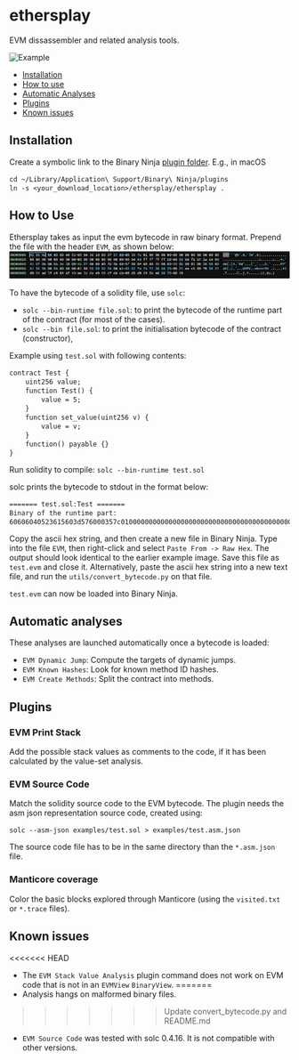 # ethersplay
EVM dissassembler and related analysis tools.

![Example](/images/example.png)

- [Installation](#installation)
- [How to use](#how-to-use)
- [Automatic Analyses](#automatic-analyses)
- [Plugins](#plugins)
- [Known issues](#known-issues)

## Installation
Create a symbolic link to the Binary Ninja [plugin folder](https://github.com/Vector35/binaryninja-api/tree/dev/python/examples#loading-plugins).
E.g., in macOS
```
cd ~/Library/Application\ Support/Binary\ Ninja/plugins
ln -s <your_download_location>/ethersplay/ethersplay .
```

## How to Use

Ethersplay takes as input the evm bytecode in raw binary format. Prepend the file with the header `EVM`, as shown below:
![EVM Header](/images/evm_header.png)
 
To have the bytecode of a solidity file, use `solc`:
- `solc --bin-runtime file.sol`: to print the bytecode of the runtime part of the contract (for most of the cases).
- `solc --bin file.sol`: to print the initialisation bytecode of the contract (constructor),



Example using `test.sol` with following contents:
```test.sol:
contract Test {
    uint256 value;
    function Test() {
        value = 5;
    }
    function set_value(uint256 v) {
        value = v;
    }
    function() payable {}
}
```

Run solidity to compile:
`solc --bin-runtime test.sol`

solc prints the bytecode to stdout in the format below:
```
======= test.sol:Test =======
Binary of the runtime part:
60606040523615603d576000357c0100000000000000000000000000000000000000000000000000000000900463ffffffff168063b0f2b72a146041575b5b5b005b3415604b57600080fd5b605f60048080359060200190919050506061565b005b806000819055505b505600a165627a7a72305820c177a64bf54a26574918ddc2201f7ab2dd8619d6c3ee87ce9aaa1eb0e0b1d4650029
```

Copy the ascii hex string, and then create a new file in Binary Ninja. Type into the file `EVM`, then right-click and select `Paste From -> Raw Hex`. The output should look identical to the earlier example image. Save this file as `test.evm` and close it. Alternatively, paste the ascii hex string into a new text file, and run the `utils/convert_bytecode.py` on that file.

`test.evm` can now be loaded into Binary Ninja.

## Automatic analyses

These analyses are launched automatically once a bytecode is loaded:

- `EVM Dynamic Jump`: Compute the targets of dynamic jumps.
- `EVM Known Hashes`: Look for known method ID hashes.
- `EVM Create Methods`: Split the contract into methods.

## Plugins

### EVM Print Stack
Add the possible stack values as comments to the code, if it has been calculated by the value-set analysis.

### EVM Source Code

Match the solidity source code to the EVM bytecode.
The plugin needs the asm json representation source code, created using:
```
solc --asm-json examples/test.sol > examples/test.asm.json
```
The source code file has to be in the same directory than the `*.asm.json` file.

### Manticore coverage
Color the basic blocks explored through Manticore (using the `visited.txt` or `*.trace` files).

## Known issues
<<<<<<< HEAD
- The `EVM Stack Value Analysis` plugin command does not work on EVM code that is not in an `EVMView` `BinaryView`.
=======
- Analysis hangs on malformed binary files.
>>>>>>> Update convert_bytecode.py and README.md
- `EVM Source Code` was tested with solc 0.4.16. It is not compatible with other versions.
